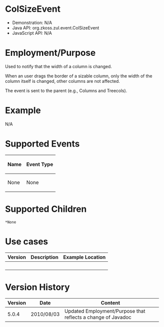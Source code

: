 # ColSizeEvent

- Demonstration: N/A
- Java API: <javadoc>org.zkoss.zul.event.ColSizeEvent</javadoc>
- JavaScript API: N/A

# Employment/Purpose

Used to notify that the width of a column is changed.

When an user drags the border of a sizable column, only the width of the
column itself is changed, other columns are not affected.

The event is sent to the parent (e.g., Columns and Treecols).

# Example

N/A

# Supported Events

<table>
<thead>
<tr class="header">
<th><center>
<p>Name</p>
</center></th>
<th><center>
<p>Event Type</p>
</center></th>
</tr>
</thead>
<tbody>
<tr class="odd">
<td><p>None</p></td>
<td><p>None</p></td>
</tr>
</tbody>
</table>

# Supported Children

`*None`

# Use cases

| Version | Description | Example Location |
|---------|-------------|------------------|
|         |             |                  |

# Version History

| Version | Date       | Content                                                      |
|---------|------------|--------------------------------------------------------------|
| 5.0.4   | 2010/08/03 | Updated Employment/Purpose that reflects a change of Javadoc |
